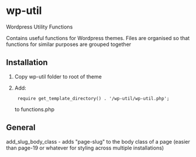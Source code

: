 wp-util
=======

Wordpress Utility Functions

Contains useful functions for Wordpress themes. Files are organised so that
functions for similar purposes are grouped together

Installation
------------

1. Copy wp-util folder to root of theme
2. Add:

        require get_template_directory() . '/wp-util/wp-util.php';

   to functions.php

General
-------
add_slug_body_class - adds "page-slug" to the body class of a page (easier than
                      page-19 or whatever for styling across multiple
                      installations)
